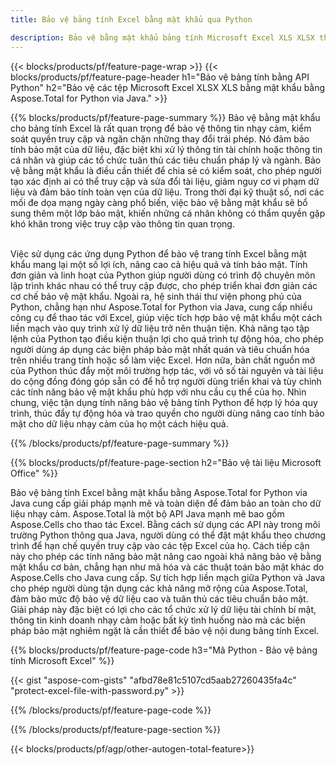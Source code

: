 ```yaml
---
title: Bảo vệ bảng tính Excel bằng mật khẩu qua Python 

description: Bảo vệ bằng mật khẩu bảng tính Microsoft Excel XLS XLSX thông qua ứng dụng Python. Áp dụng mật khẩu một cách dễ dàng.
---
```


{{< blocks/products/pf/feature-page-wrap >}}
{{< blocks/products/pf/feature-page-header h1="Bảo vệ bảng tính bằng API Python" h2="Bảo vệ các tệp Microsoft Excel XLSX XLS bằng mật khẩu bằng Aspose.Total for Python via Java." >}}

{{% blocks/products/pf/feature-page-summary %}}
Bảo vệ bằng mật khẩu cho bảng tính Excel là rất quan trọng để bảo vệ thông tin nhạy cảm, kiểm soát quyền truy cập và ngăn chặn những thay đổi trái phép. Nó đảm bảo tính bảo mật của dữ liệu, đặc biệt khi xử lý thông tin tài chính hoặc thông tin cá nhân và giúp các tổ chức tuân thủ các tiêu chuẩn pháp lý và ngành. Bảo vệ bằng mật khẩu là điều cần thiết để chia sẻ có kiểm soát, cho phép người tạo xác định ai có thể truy cập và sửa đổi tài liệu, giảm nguy cơ vi phạm dữ liệu và đảm bảo tính toàn vẹn của dữ liệu. Trong thời đại kỹ thuật số, nơi các mối đe dọa mạng ngày càng phổ biến, việc bảo vệ bằng mật khẩu sẽ bổ sung thêm một lớp bảo mật, khiến những cá nhân không có thẩm quyền gặp khó khăn trong việc truy cập vào thông tin quan trọng. <br /><br />

Việc sử dụng các ứng dụng Python để bảo vệ trang tính Excel bằng mật khẩu mang lại một số lợi ích, nâng cao cả hiệu quả và tính bảo mật. Tính đơn giản và linh hoạt của Python giúp người dùng có trình độ chuyên môn lập trình khác nhau có thể truy cập được, cho phép triển khai đơn giản các cơ chế bảo vệ mật khẩu. Ngoài ra, hệ sinh thái thư viện phong phú của Python, chẳng hạn như Aspose.Total for Python via Java, cung cấp nhiều công cụ để thao tác với Excel, giúp việc tích hợp bảo vệ mật khẩu một cách liền mạch vào quy trình xử lý dữ liệu trở nên thuận tiện. Khả năng tạo tập lệnh của Python tạo điều kiện thuận lợi cho quá trình tự động hóa, cho phép người dùng áp dụng các biện pháp bảo mật nhất quán và tiêu chuẩn hóa trên nhiều trang tính hoặc sổ làm việc Excel. Hơn nữa, bản chất nguồn mở của Python thúc đẩy một môi trường hợp tác, với vô số tài nguyên và tài liệu do cộng đồng đóng góp sẵn có để hỗ trợ người dùng triển khai và tùy chỉnh các tính năng bảo vệ mật khẩu phù hợp với nhu cầu cụ thể của họ. Nhìn chung, việc tận dụng tính năng bảo vệ bảng tính Python để hợp lý hóa quy trình, thúc đẩy tự động hóa và trao quyền cho người dùng nâng cao tính bảo mật cho dữ liệu nhạy cảm của họ một cách hiệu quả.

{{% /blocks/products/pf/feature-page-summary  %}}



{{% blocks/products/pf/feature-page-section  h2="Bảo vệ tài liệu Microsoft Office" %}}

Bảo vệ bảng tính Excel bằng mật khẩu bằng Aspose.Total for Python via Java cung cấp giải pháp mạnh mẽ và toàn diện để đảm bảo an toàn cho dữ liệu nhạy cảm. Aspose.Total là một bộ API Java mạnh mẽ bao gồm Aspose.Cells cho thao tác Excel. Bằng cách sử dụng các API này trong môi trường Python thông qua Java, người dùng có thể đặt mật khẩu theo chương trình để hạn chế quyền truy cập vào các tệp Excel của họ. Cách tiếp cận này cho phép các tính năng bảo mật nâng cao ngoài khả năng bảo vệ bằng mật khẩu cơ bản, chẳng hạn như mã hóa và các thuật toán bảo mật khác do Aspose.Cells cho Java cung cấp. Sự tích hợp liền mạch giữa Python và Java cho phép người dùng tận dụng các khả năng mở rộng của Aspose.Total, đảm bảo mức độ bảo vệ dữ liệu cao và tuân thủ các tiêu chuẩn bảo mật. Giải pháp này đặc biệt có lợi cho các tổ chức xử lý dữ liệu tài chính bí mật, thông tin kinh doanh nhạy cảm hoặc bất kỳ tình huống nào mà các biện pháp bảo mật nghiêm ngặt là cần thiết để bảo vệ nội dung bảng tính Excel.

{{% blocks/products/pf/feature-page-code h3="Mã Python - Bảo vệ bảng tính Microsoft Excel" %}}

{{< gist "aspose-com-gists" "afbd78e81c5107cd5aab27260435fa4c" "protect-excel-file-with-password.py" >}}

{{% /blocks/products/pf/feature-page-code  %}}

{{% /blocks/products/pf/feature-page-section %}}

{{< blocks/products/pf/agp/other-autogen-total-feature>}}